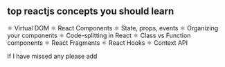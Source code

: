 ## top reactjs  concepts you should learn 

⚛️ Virtual DOM
⚛️ React Components
⚛️ State, props, events
⚛️ Organizing your components
⚛️ Code-splitting in React
⚛️ Class vs Function components
⚛️ React Fragments
⚛️ React Hooks
⚛️ Context API

If I have missed any please add 

